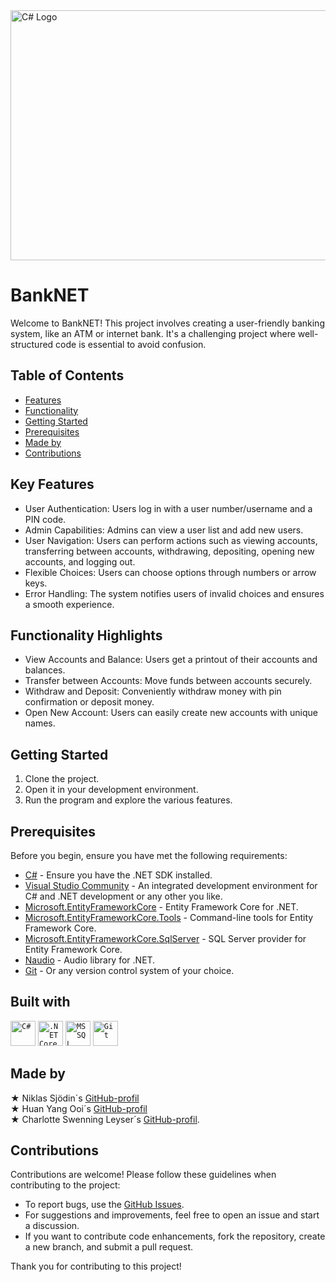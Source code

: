 <img src="https://github.com/HjalmarStranninge/BankNET/assets/146171251/2ebc3407-35b7-426e-8328-28b3a2baba80" alt="C# Logo" width="600" height="400">

# BankNET
Welcome to BankNET! This project involves creating a user-friendly banking system, like an ATM or internet bank. It's a challenging project where well-structured code is essential to avoid confusion.

## Table of Contents

- [Features](#key-features)
- [Functionality](#functionality-highlights)
- [Getting Started](#getting-started)
- [Prerequisites](#prerequisites)
- [Made by](#made-by)
- [Contributions](#contributions)
  
## Key Features
* User Authentication: Users log in with a user number/username and a PIN code.
* Admin Capabilities: Admins can view a user list and add new users.
* User Navigation: Users can perform actions such as viewing accounts, transferring between accounts, withdrawing, depositing, opening new accounts, and logging out.
* Flexible Choices: Users can choose options through numbers or arrow keys.
* Error Handling: The system notifies users of invalid choices and ensures a smooth experience.
## Functionality Highlights
* View Accounts and Balance: Users get a printout of their accounts and balances.
* Transfer between Accounts: Move funds between accounts securely.
* Withdraw and Deposit: Conveniently withdraw money with pin confirmation or deposit money.
* Open New Account: Users can easily create new accounts with unique names.
## Getting Started
1. Clone the project.
2. Open it in your development environment.
3. Run the program and explore the various features.
## Prerequisites
Before you begin, ensure you have met the following requirements:

- [C#](https://docs.microsoft.com/en-us/dotnet/csharp/) - Ensure you have the .NET SDK installed.
- [Visual Studio Community](https://visualstudio.microsoft.com/) - An integrated development environment for C# and .NET development or any other you like.
- [Microsoft.EntityFrameworkCore](https://docs.microsoft.com/en-us/ef/core/) - Entity Framework Core for .NET.
- [Microsoft.EntityFrameworkCore.Tools](https://docs.microsoft.com/en-us/ef/core/cli/dotnet) - Command-line tools for Entity Framework Core.
- [Microsoft.EntityFrameworkCore.SqlServer](https://docs.microsoft.com/en-us/ef/core/providers/sql-server/?tabs=dotnet-core-cli) - SQL Server provider for Entity Framework Core.
- [Naudio](https://github.com/naudio/NAudio) - Audio library for .NET.
- [Git](https://git-scm.com/) - Or any version control system of your choice.

## Built with
<div >
  <code><img width="40" src="https://user-images.githubusercontent.com/25181517/121405384-444d7300-c95d-11eb-959f-913020d3bf90.png" alt="C#" title="C#"/></code>
  <code><img width="40" src="https://user-images.githubusercontent.com/25181517/121405754-b4f48f80-c95d-11eb-8893-fc325bde617f.png" alt=".NET Core" title=".NET Core"/></code>
  <code><img width="40" src="https://github.com/marwin1991/profile-technology-icons/assets/19180175/3b371807-db7c-45b4-8720-c0cfc901680a" alt="MSSQL" title="MSSQL"/></code>
	<code><img width="40" src="https://user-images.githubusercontent.com/25181517/192108372-f71d70ac-7ae6-4c0d-8395-51d8870c2ef0.png" alt="Git" title="Git"/></code>
</div>

## Made by
&#9733; Niklas Sjödin´s [GitHub-profil](https://github.com/NiklasSjodin) <br>
&#9733; Huan Yang Ooi´s [GitHub-profil](https://github.com/bentonaw) <br>
&#9733; Charlotte Swenning Leyser´s [GitHub-profil](https://github.com/chasweley).

## Contributions
Contributions are welcome! Please follow these guidelines when contributing to the project:

- To report bugs, use the [GitHub Issues](https://github.com/HjalmarStranninge/BankNET/issues).
- For suggestions and improvements, feel free to open an issue and start a discussion.
- If you want to contribute code enhancements, fork the repository, create a new branch, and submit a pull request.

Thank you for contributing to this project!

